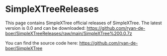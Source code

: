 # SimpleXTreeReleases

This page contains SimpleXTree official releases of SimpleXTree.
The latest version is 0.0 and can be downloaded: https://github.com/ryan-de-boer/SimpleXTreeReleases/raw/main/SimpleXTree%200.0.7z

You can find the source code here: https://github.com/ryan-de-boer/SimpleXTree
